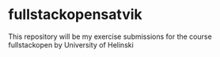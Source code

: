 # fullstackopensatvik
This repository will be my exercise submissions for the course fullstackopen by University of Helinski
